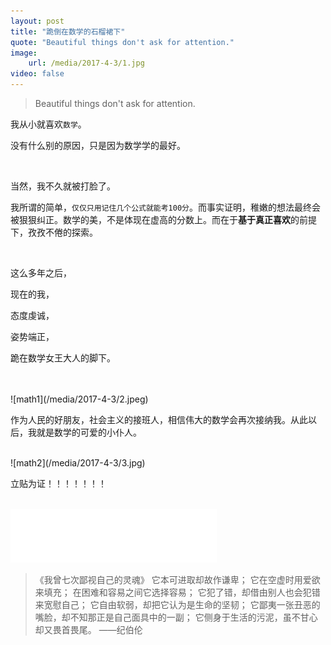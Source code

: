 ```yaml
---
layout: post
title: "跪倒在数学的石榴裙下"
quote: "Beautiful things don't ask for attention."
image: 
    url: /media/2017-4-3/1.jpg
video: false
---
```



>Beautiful things don't ask for attention.

我从小就喜欢`数学`。

没有什么别的原因，只是因为数学学的最好。

<br />

当然，我不久就被打脸了。

我所谓的简单，`仅仅只用记住几个公式就能考100分`。而事实证明，稚嫩的想法最终会被狠狠纠正。数学的美，不是体现在虚高的分数上。而在于**基于真正喜欢**的前提下，孜孜不倦的探索。

<br />

这么多年之后，

现在的我，

态度虔诚，

姿势端正，

跪在数学女王大人的脚下。

<br />

<br />
![math1](/media/2017-4-3/2.jpeg)
<br />


作为人民的好朋友，社会主义的接班人，相信伟大的数学会再次接纳我。从此以后，我就是数学的可爱的小仆人。

<br />
![math2](/media/2017-4-3/3.jpg)
<br />


立贴为证！！！！！！！

<br />



<iframe frameborder="no" border="0" marginwidth="0" marginheight="0" width="330" height="86" src="//music.163.com/outchain/player?type=2&id=26060066&auto=1&height=66"></iframe>

<br />



>《我曾七次鄙视自己的灵魂》
>它本可进取却故作谦卑；
>它在空虚时用爱欲来填充；
>在困难和容易之间它选择容易；
>它犯了错，却借由别人也会犯错来宽慰自己；
>它自由软弱，却把它认为是生命的坚韧；
>它鄙夷一张丑恶的嘴脸，却不知那正是自己面具中的一副；
>它侧身于生活的污泥，虽不甘心却又畏首畏尾。
>——纪伯伦



